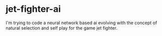 # jet-fighter-ai
I'm trying to code a neural network based ai evolving with the concept of natural selection and self play for the game jet fighter.

